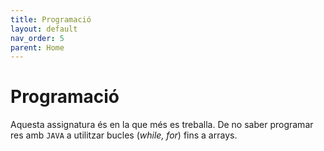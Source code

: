 ```yaml
---
title: Programació
layout: default
nav_order: 5
parent: Home
---
```


# Programació

Aquesta assignatura és en la que més es treballa. De no saber programar res amb `JAVA` a utilitzar bucles (_while, for_) fins a arrays.
